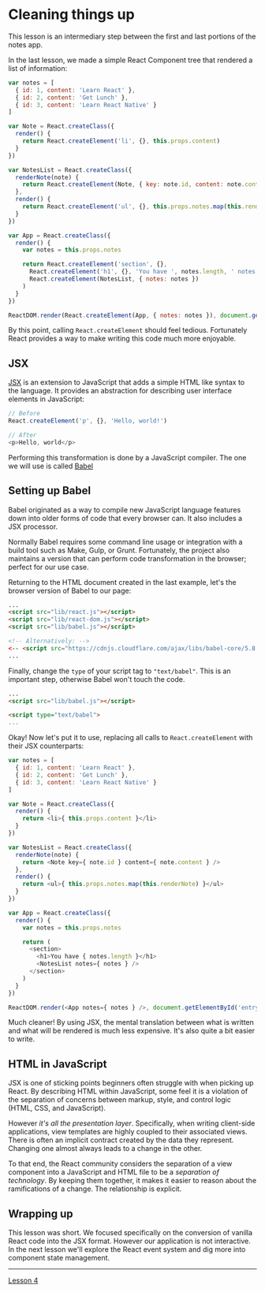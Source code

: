 # Cleaning things up

This lesson is an intermediary step between the first and last
portions of the notes app.

In the last lesson, we made a simple React Component tree that
rendered a list of information:

```javascript
var notes = [
  { id: 1, content: 'Learn React' },
  { id: 2, content: 'Get Lunch' },
  { id: 3, content: 'Learn React Native' }
]

var Note = React.createClass({
  render() {
    return React.createElement('li', {}, this.props.content)
  }
})

var NotesList = React.createClass({
  renderNote(note) {
    return React.createElement(Note, { key: note.id, content: note.content })
  },
  render() {
    return React.createElement('ul', {}, this.props.notes.map(this.renderNote))
  }
})

var App = React.createClass({
  render() {
    var notes = this.props.notes

    return React.createElement('section', {},
      React.createElement('h1', {}, 'You have ', notes.length, ' notes'),
      React.createElement(NotesList, { notes: notes })
    )
  }
})

ReactDOM.render(React.createElement(App, { notes: notes }), document.getElementById('entry-point'))
```

By this point, calling `React.createElement` should feel
tedious. Fortunately React provides a way to make writing this code
much more enjoyable.

## JSX

[JSX](https://facebook.github.io/react/docs/jsx-in-depth.html) is an
extension to JavaScript that adds a simple HTML like syntax to the
language. It provides an abstraction for describing user interface
elements in JavaScript:

```javascript
// Before
React.createElement('p', {}, 'Hello, world!')

// After
<p>Hello, world</p>
```

Performing this transformation is done by a JavaScript compiler. The
one we will use is called [Babel](https://babeljs.io)

## Setting up Babel

Babel originated as a way to compile new JavaScript language features
down into older forms of code that every browser can. It also includes
a JSX processor.

Normally Babel requires some command line usage or integration with a
build tool such as Make, Gulp, or Grunt. Fortunately, the project also
maintains a version that can perform code transformation in the
browser; perfect for our use case.

Returning to the HTML document created in the last example, let's the
browser version of Babel to our page:

```html
...
<script src="lib/react.js"></script>
<script src="lib/react-dom.js"></script>
<script src="lib/babel.js"></script>

<!-- Alternatively: -->
<-- <script src="https://cdnjs.cloudflare.com/ajax/libs/babel-core/5.8.34/browser.js"></script> -->
...
```

Finally, change the `type` of your script tag to `"text/babel"`. This is
an important step, otherwise Babel won't touch the code.

```html
...
<script src="lib/babel.js"></script>

<script type="text/babel">
...
```

Okay! Now let's put it to use, replacing all calls to
`React.createElement` with their JSX counterparts:

```javascript
var notes = [
  { id: 1, content: 'Learn React' },
  { id: 2, content: 'Get Lunch' },
  { id: 3, content: 'Learn React Native' }
]

var Note = React.createClass({
  render() {
    return <li>{ this.props.content }</li>
  }
})

var NotesList = React.createClass({
  renderNote(note) {
    return <Note key={ note.id } content={ note.content } />
  },
  render() {
    return <ul>{ this.props.notes.map(this.renderNote) }</ul>
  }
})

var App = React.createClass({
  render() {
    var notes = this.props.notes

    return (
      <section>
        <h1>You have { notes.length }</h1>
        <NotesList notes={ notes } />
      </section>
    )
  }
})

ReactDOM.render(<App notes={ notes } />, document.getElementById('entry-point'))
```

Much cleaner! By using JSX, the mental translation between what is
written and what will be rendered is much less expensive. It's also
quite a bit easier to write.

## HTML in JavaScript

JSX is one of sticking points beginners often struggle with when
picking up React. By describing HTML within JavaScript, some feel it
is a violation of the separation of concerns between markup, style,
and control logic (HTML, CSS, and JavaScript).

However _it's all the presentation layer_. Specifically, when writing
client-side applications, view templates are highly coupled to
their associated views. There is often an implicit contract created by
the data they represent. Changing one almost always leads to a change
in the other.

To that end, the React community considers the separation of a view
component into a JavaScript and HTML file to be a _separation of
technology_. By keeping them together, it makes it easier to reason
about the ramifications of a change. The relationship is explicit.

## Wrapping up

This lesson was short. We focused specifically on the conversion of
vanilla React code into the JSX format. However our application is not
interactive. In the next lesson we'll explore the React event system
and dig more into component state management.

---

[Lesson 4](../3-events-and-state/index.html)
